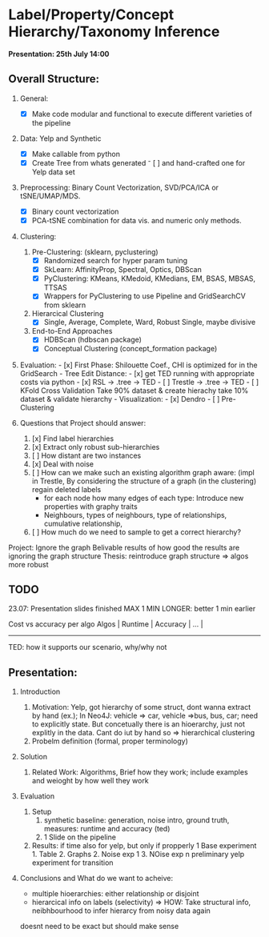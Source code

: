 # Label/Property/Concept Hierarchy/Taxonomy Inference
__Presentation: 25th July 14:00__

## Overall Structure: ## 
1. General:
    - [x] Make code modular and functional to execute different varieties of the pipeline

2. Data: Yelp and Synthetic 
    - [x] Make callable from python
    - [x] Create Tree from whats generated
    ⁻ [ ] and hand-crafted one for Yelp data set

3. Preprocessing: Binary Count Vectorization, SVD/PCA/ICA or tSNE/UMAP/MDS. 
    - [x] Binary count vectorization
    - [x] PCA-tSNE combination for data vis. and numeric only methods. 

4. Clustering:
    1. Pre-Clustering: (sklearn, pyclustering)
        - [x] Randomized search for hyper param tuning
        - [x] SkLearn: AffinityProp, Spectral, Optics, DBScan
        - [x] PyClustering: KMeans, KMedoid, KMedians, EM, BSAS, MBSAS, TTSAS
        - [x] Wrappers for PyClustering to use Pipeline and GridSearchCV from sklearn
    2. Hierarcical Clustering
        - [x] Single, Average, Complete, Ward, Robust Single, maybe divisive
    3. End-to-End Approaches
        - [x] HDBScan (hdbscan package)
        - [x] Conceptual Clustering (concept_formation package)

5. Evaluation:
        - [x] First Phase: Shilouette Coef., CHI is optimized for in the GridSearch
        - Tree Edit Distance:
            - [x] get TED running with appropriate costs via python
            - [x] RSL -> .tree -> TED
            - [ ] Trestle -> .tree -> TED
        - [ ] KFold Cross Validation
            Take 90% dataset & create hierachy
            take 10% dataset & validate hierarchy
        - Visualization:
            - [x] Dendro
            - [ ] Pre-Clustering
            
6. Questions that Project should answer:
    1. [x] Find label hierarchies
    2. [x] Extract only robust sub-hierarchies
    3. [ ] How distant are two instances
    4. [x] Deal with noise
    5. [ ] How can we make such an existing algorithm graph aware: (impl in Trestle,
            By considering the structure of a graph (in the clustering) regain deleted labels
        - for each node how many edges of each type: Introduce new properties with graphy traits
        - Neighbours, types of neighbours, type of relationships, cumulative relationship, 
    6. [ ] How much do we need to sample to get a correct hierarchy?
 
Project: Ignore the graph
Belivable results of how good the results are ignoring the graph structure
Thesis: reintroduce graph structure => algos more robust


## TODO
23.07:
Presentation slides finished
MAX 1 MIN LONGER: better 1 min earlier


Cost vs accuracy per algo 
Algos   | Runtime   | Accuracy  | ...   |
__________________________


TED: how it supports our scenario, why/why not


## Presentation:
1. Introduction
    1. Motivation: Yelp, got hierarchy of some struct, dont wanna extract by hand (ex.); In Neo4J: vehicle => car, vehicle =>bus, bus, car; need to explicitly state. But concetually there is an hioerarchy, just not explitly in the data. Cant do iut by hand so => hierarchical clustering 
    2.  Probelm definition (formal, proper terminology)
2. Solution
    1. Related Work: Algorithms, Brief how they work; include examples and weioght by how well they work
3. Evaluation
    1. Setup
        1. synthetic baseline: generation, noise intro, ground truth, measures: runtime and accuracy (ted)
        2. 1 Slide on the pipeline
    2. Results: if time also for yelp, but only if propperly
        1 Base experiment
            1. Table
            2. Graphs
        2. Noise exp 1
        3. NOise exp n
    preliminary yelp experiment for transition
        
4. Conclusions and What do we want to acheive:
    - multiple hioerarchies: either relationship or disjoint
    - hierarcical info on labels (selectivity)
    => HOW: Take structural info, neibhbourhood to infer hierarcy from noisy data again
    
    doesnt need to be exact but should make sense
